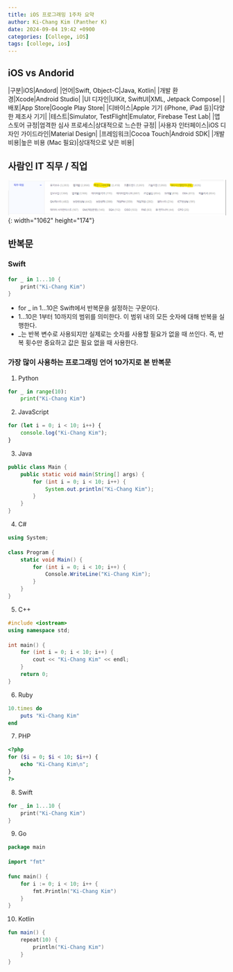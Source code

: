 ```yaml
---
title: iOS 프로그래밍 1주차 요약
author: Ki-Chang Kim (Panther K)
date: 2024-09-04 19:42 +0900
categories: [College, iOS]
tags: [college, ios]
---
```


## iOS vs Andorid

|구분|iOS|Andord|
|언어|Swift, Object-C|Java, Kotlin|
|개발 환경|Xcode|Android Studio|
|UI 디자인|UIKit, SwiftUI|XML, Jetpack Compose|
|배포|App Store|Google Play Store|
|디바이스|Apple 기기 (iPhone, iPad 등)|다양한 제조사 기기|
|테스트|Simulator, TestFlight|Emulator, Firebase Test Lab|
|앱 스토어 규정|엄격한 심사 프로세스|상대적으로 느슨한 규정|
|사용자 인터페이스|iOS 디자인 가이드라인|Material Design|
|프레임워크|Cocoa Touch|Android SDK|
|개발 비용|높은 비용 (Mac 필요)|상대적으로 낮은 비용|

## 사람인 IT 직무 / 직업

![week1-1](/assets/img/post/24-09-04/1.png){: width="1062" height="174"}

## 반복문

### Swift

```swift
for _ in 1...10 {
    print("Ki-Chang Kim")
}
```

- for _ in 1...10은 Swift에서 반복문을 설정하는 구문이다.
- 1...10은 1부터 10까지의 범위를 의미한다. 이 범위 내의 모든 숫자에 대해 반복을 실행한다.
- _는 반복 변수로 사용되지만 실제로는 숫자를 사용할 필요가 없을 때 쓰인다. 즉, 반복 횟수만 중요하고 값은 필요 없을 때 사용한다.

### 가장 많이 사용하는 프로그래밍 언어 10가지로 본 반복문

1. Python

```python
for _ in range(10):
    print("Ki-Chang Kim")
```

2. JavaScript

```javascript
for (let i = 0; i < 10; i++) {
    console.log("Ki-Chang Kim");
}
```

3. Java

```java
public class Main {
    public static void main(String[] args) {
        for (int i = 0; i < 10; i++) {
            System.out.println("Ki-Chang Kim");
        }
    }
}
```

4. C#

```csharp
using System;

class Program {
    static void Main() {
        for (int i = 0; i < 10; i++) {
            Console.WriteLine("Ki-Chang Kim");
        }
    }
}
```

5. C++

```cpp
#include <iostream>
using namespace std;

int main() {
    for (int i = 0; i < 10; i++) {
        cout << "Ki-Chang Kim" << endl;
    }
    return 0;
}
```

6. Ruby

```ruby
10.times do
    puts "Ki-Chang Kim"
end
```

7. PHP

```php
<?php
for ($i = 0; $i < 10; $i++) {
    echo "Ki-Chang Kim\n";
}
?>
```

8. Swift

```swift
for _ in 1...10 {
    print("Ki-Chang Kim")
}
```

9. Go

```go
package main

import "fmt"

func main() {
    for i := 0; i < 10; i++ {
        fmt.Println("Ki-Chang Kim")
    }
}
```

10. Kotlin

```kotlin
fun main() {
    repeat(10) {
        println("Ki-Chang Kim")
    }
}
```
